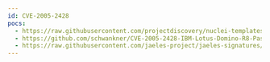 ```yaml
---
id: CVE-2005-2428
pocs:
  - https://raw.githubusercontent.com/projectdiscovery/nuclei-templates/master/cves/2005/CVE-2005-2428.yaml
  - https://github.com/schwankner/CVE-2005-2428-IBM-Lotus-Domino-R8-Password-Hash-Extraction-Exploit
  - https://raw.githubusercontent.com/jaeles-project/jaeles-signatures/master/cves/lotus-domino-info-leak-cve-2005-2428.yaml  - https://www.exploit-db.com/raw/39495
---
```

